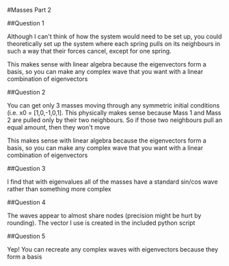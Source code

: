 #Masses Part 2

##Question 1


Although I can't think of how the system would need to be set up, you could theoretically set up the system where each spring pulls on its neighbours in such a way that their forces
cancel, except for one spring.

This makes sense with linear algebra because the eigenvectors form a basis, so you can make any complex wave that you want with a linear combination of eigenvectors

##Question 2

You can get only 3 masses moving through any symmetric initial conditions (i.e. x0 = [1,0,-1,0,1]. This physically makes sense because
Mass 1 and Mass 2 are pulled only by their two neighbours. So if those two neighbours pull an equal amount, then they won't move

This makes sense with linear algebra because the eigenvectors form a basis, so you can make any complex wave that you want with a linear combination of eigenvectors

##Question 3

I find that with eigenvalues all of the masses have a standard sin/cos wave rather than something more complex

##Question 4

The waves appear to almost share nodes (precision might be hurt by rounding). The vector I use is created in the included python script

##Question 5

Yep! You can recreate any complex waves with eigenvectors because they form a basis